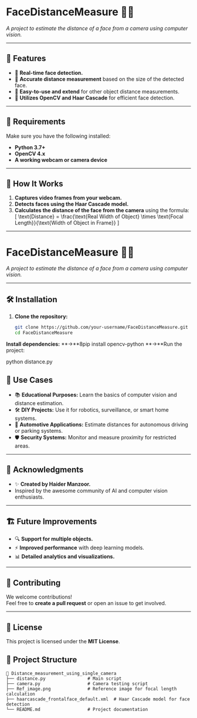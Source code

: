 # **FaceDistanceMeasure** 📏📸  
_A project to estimate the distance of a face from a camera using computer vision._

---

## 🌟 **Features**
- 🎥 **Real-time face detection.**
- 📏 **Accurate distance measurement** based on the size of the detected face.
- 📂 **Easy-to-use and extend** for other object distance measurements.
- 🧠 **Utilizes OpenCV and Haar Cascade** for efficient face detection.

---

## 🔧 **Requirements**
Make sure you have the following installed:
- **Python 3.7+**
- **OpenCV 4.x**
- **A working webcam or camera device**

---

## 🚀 **How It Works**
1. **Captures video frames from your webcam.**
2. **Detects faces using the Haar Cascade model.**
3. **Calculates the distance of the face from the camera** using the formula:
   \[
   \text{Distance} = \frac{\text{Real Width of Object} \times \text{Focal Length}}{\text{Width of Object in Frame}}
   \]

---
# **FaceDistanceMeasure** 📏📸  
_A project to estimate the distance of a face from a camera using computer vision._

---

## 🛠️ **Installation**

1. **Clone the repository:**
   ```bash
   git clone https://github.com/your-username/FaceDistanceMeasure.git
   cd FaceDistanceMeasure
   
**Install dependencies:**
**->**8pip install opencv-python
**->**Run the project:

python distance.py
## 🤔 **Use Cases**
- 📚 **Educational Purposes:** Learn the basics of computer vision and distance estimation.  
- 🛠️ **DIY Projects:** Use it for robotics, surveillance, or smart home systems.  
- 🚗 **Automotive Applications:** Estimate distances for autonomous driving or parking systems.  
- 🛡️ **Security Systems:** Monitor and measure proximity for restricted areas.  

---

## 📝 **Acknowledgments**
- ✨ **Created by Haider Manzoor.**  
- Inspired by the awesome community of AI and computer vision enthusiasts.  

---

## 🏗️ **Future Improvements**
- 🔍 **Support for multiple objects.**  
- ⚡ **Improved performance** with deep learning models.  
- 📊 **Detailed analytics and visualizations.**  

---

## 💌 **Contributing**
We welcome contributions!  
Feel free to **create a pull request** or open an issue to get involved.  

---

## 📜 **License**
This project is licensed under the **MIT License**.  


## 📂 **Project Structure**
```plaintext
📁 Distance_measurement_using_single_camera
├── distance.py                # Main script
├── camera.py                  # Camera testing script
├── Ref_image.png              # Reference image for focal length calculation
├── haarcascade_frontalface_default.xml  # Haar Cascade model for face detection
└── README.md                  # Project documentation


